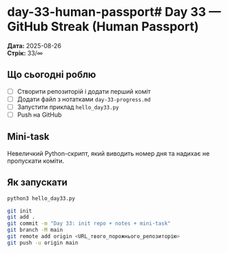 # day-33-human-passport# Day 33 — GitHub Streak (Human Passport)

**Дата:** 2025-08-26  
**Стрік:** 33/∞

## Що сьогодні роблю
- [ ] Створити репозиторій і додати перший коміт
- [ ] Додати файл з нотатками `day-33-progress.md`
- [ ] Запустити приклад `hello_day33.py`
- [ ] Push на GitHub

## Mini-task
Невеличкий Python-скрипт, який виводить номер дня та надихає не пропускати коміти.

## Як запускати
```bash
python3 hello_day33.py

git init
git add .
git commit -m "Day 33: init repo + notes + mini-task"
git branch -M main
git remote add origin <URL_твого_порожнього_репозиторію>
git push -u origin main
